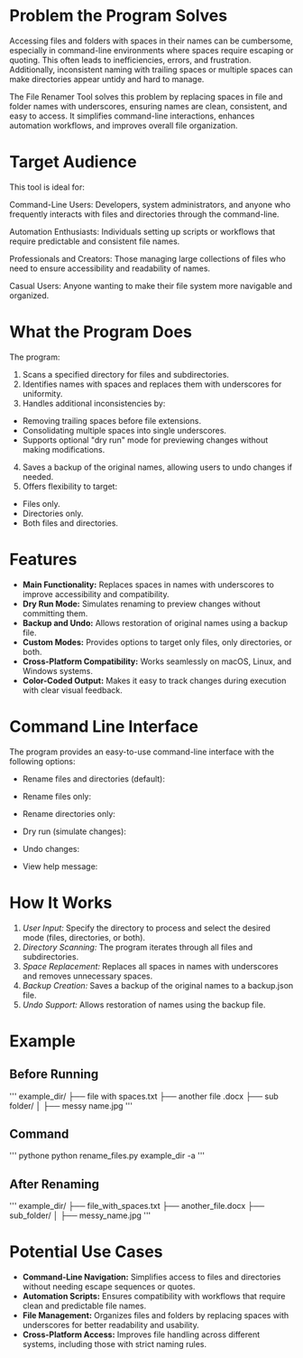 # Problem the Program Solves

Accessing files and folders with spaces in their names can be cumbersome, especially in command-line environments where spaces require escaping or quoting. This often leads to inefficiencies, errors, and frustration. Additionally, inconsistent naming with trailing spaces or multiple spaces can make directories appear untidy and hard to manage.

The File Renamer Tool solves this problem by replacing spaces in file and folder names with underscores, ensuring names are clean, consistent, and easy to access. It simplifies command-line interactions, enhances automation workflows, and improves overall file organization.


# Target Audience

This tool is ideal for:

Command-Line Users: Developers, system administrators, and anyone who frequently interacts with files and directories through the command-line.

Automation Enthusiasts: Individuals setting up scripts or workflows that require predictable and consistent file names.

Professionals and Creators: Those managing large collections of files who need to ensure accessibility and readability of names.

Casual Users: Anyone wanting to make their file system more navigable and organized.


# What the Program Does
The program:

1. Scans a specified directory for files and subdirectories.
2. Identifies names with spaces and replaces them with underscores for uniformity.
3. Handles additional inconsistencies by:
* Removing trailing spaces before file extensions.
* Consolidating multiple spaces into single underscores.
* Supports optional "dry run" mode for previewing changes without making modifications.
4. Saves a backup of the original names, allowing users to undo changes if needed.
5. Offers flexibility to target:
* Files only.
* Directories only.
* Both files and directories.


# Features
- **Main Functionality:** Replaces spaces in names with underscores to improve accessibility and compatibility.
- **Dry Run Mode:** Simulates renaming to preview changes without committing them.
- **Backup and Undo:** Allows restoration of original names using a backup file.
- **Custom Modes:** Provides options to target only files, only directories, or both.
- **Cross-Platform Compatibility:** Works seamlessly on macOS, Linux, and Windows systems.
- **Color-Coded Output:** Makes it easy to track changes during execution with clear visual feedback.


# Command Line Interface

The program provides an easy-to-use command-line interface with the following options:

* Rename files and directories (default):


* Rename files only:


* Rename directories only:


* Dry run (simulate changes):


* Undo changes:


* View help message:


# How It Works

1. *User Input:* Specify the directory to process and select the desired mode (files, directories, or both).
2. *Directory Scanning:* The program iterates through all files and subdirectories.
3. *Space Replacement:* Replaces all spaces in names with underscores and removes unnecessary spaces.
4. *Backup Creation:* Saves a backup of the original names to a backup.json file.
5. *Undo Support:* Allows restoration of names using the backup file.


# Example

## Before Running

''' example_dir/
├── file with spaces.txt
├── another  file   .docx
├── sub folder/
│   ├── messy   name.jpg
'''

## Command

''' pythone
python rename_files.py example_dir -a
'''

## After Renaming

'''
example_dir/
├── file_with_spaces.txt
├── another_file.docx
├── sub_folder/
│   ├── messy_name.jpg
'''


# Potential Use Cases

- **Command-Line Navigation:** Simplifies access to files and directories without needing escape sequences or quotes.
- **Automation Scripts:** Ensures compatibility with workflows that require clean and predictable file names.
- **File Management:** Organizes files and folders by replacing spaces with underscores for better readability and usability.
- **Cross-Platform Access:** Improves file handling across different systems, including those with strict naming rules.

